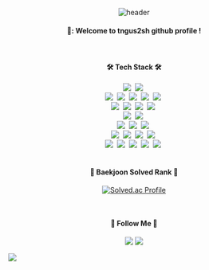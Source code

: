 <div align="center">
  
  ![header](https://capsule-render.vercel.app/api?type=Waving&color=gradient&height=200&section=header&text=tngus2sh&fontSize=90&fontAlignY=35)
  
  #### 👋: Welcome to tngus2sh github profile !
  
  <br/>
  
  #### 🛠️ Tech Stack 🛠️
  <p align="center">
  <img src="https://img.shields.io/badge/Java-007396?style=for-the-badge&logo=Java&logoColor=white"/>&nbsp
  <img src="https://img.shields.io/badge/Python-3766AB?style=for-the-badge&logo=Python&logoColor=white"/>&nbsp
  <br>
  <img src="https://img.shields.io/badge/Javascript-ffb13b?style=for-the-badge&logo=javascript&logoColor=white"/>&nbsp 
  <img src="https://img.shields.io/badge/HTML5-E34F26?style=for-the-badge&logo=HTML5&logoColor=white">&nbsp 
  <img src="https://img.shields.io/badge/CSS3-1572B6?style=for-the-badge&logo=CSS3&logoColor=white">&nbsp 
  <img src="https://img.shields.io/badge/bootstrap-7952B3?style=for-the-badge&logo=bootstrap&logoColor=white">&nbsp
  <img src="https://img.shields.io/badge/vue.js-4FC08D?style=for-the-badge&logo=vue.js&logoColor=white">&nbsp 
  <br>
  <img src="https://img.shields.io/badge/Spring-6DB33F?style=for-the-badge&logo=Spring&logoColor=white"/>&nbsp
  <img src="https://img.shields.io/badge/SpringBoot-6DB33F?style=for-the-badge&logo=SpringBoot&logoColor=white"/>&nbsp 
  <img src="https://img.shields.io/badge/SpringSecurity-6DB33F?style=for-the-badge&logo=SpringSecurity&logoColor=white"/>&nbsp 
  <img src="https://img.shields.io/badge/Gradle-02303A?style=for-the-badge&logo=Gradle&logoColor=white"/>&nbsp 
  <br>
  <img src="https://img.shields.io/badge/Mysql-4479A1?style=for-the-badge&logo=MySql&logoColor=white"/>&nbsp 
  <img src="https://img.shields.io/badge/Redis-DC382D?style=for-the-badge&logo=Redis&logoColor=white"/>&nbsp
  <br>
  <img src="https://img.shields.io/badge/AWS-232F3E?style=for-the-badge&logo=AmazonAWS&logoColor=white"/>&nbsp 
  <img src="https://img.shields.io/badge/Docker-2496ED?style=for-the-badge&logo=Docker&logoColor=white"/>&nbsp
  <img src="https://img.shields.io/badge/Kubernetes-326CE5?style=for-the-badge&logo=Kubernetes&logoColor=white"/>&nbsp 
  <br>
  <img src="https://img.shields.io/badge/github-181717?style=for-the-badge&logo=github&logoColor=white">&nbsp
  <img src="https://img.shields.io/badge/git-F05032?style=for-the-badge&logo=git&logoColor=white">&nbsp
  <img src="https://img.shields.io/badge/gitlab-FC6D26?style=for-the-badge&logo=gitlab&logoColor=white">&nbsp
  <img src="https://img.shields.io/badge/jira-0052CC?style=for-the-badge&logo=jira&logoColor=white">&nbsp
  <br>
  <img src="https://img.shields.io/badge/Eclipse-2C2255?style=for-the-badge&logo=Eclipse%20IDE&logoColor=white">&nbsp
  <img src="https://img.shields.io/badge/intellij-000000?style=for-the-badge&logo=intellijidea&logoColor=white">&nbsp
  <img src="https://img.shields.io/badge/VSCode-007ACC?style=for-the-badge&logo=VisualStudioCode&logoColor=white">&nbsp
  <img src="https://img.shields.io/badge/postman-FF6C37?style=for-the-badge&logo=postman&logoColor=white">&nbsp
  <img src="https://img.shields.io/badge/notion-000000?style=for-the-badge&logo=notion&logoColor=white">&nbsp
  <br/>
  <br/>
    
  #### 🏅 Baekjoon Solved Rank 🏅
    
  [![Solved.ac Profile](http://mazassumnida.wtf/api/v2/generate_badge?boj=ssuhyeon98)](https://solved.ac/ssuhyeon98/)
  
 <br/>
    
 #### 🚀 Follow Me 🚀
  <a href="https://velog.io/@tngus2sh/posts"><img src="https://img.shields.io/badge/Tech%20Blog-000000?style=for-the-badge&logo=Velog&logoColor=white&link=https://velog.io/@tngus2sh/posts"/></a>
  <a href="mailto:ssuhyeon98@gmail.com"><img src="https://img.shields.io/badge/Email-EA4335?style=for-the-badge&logo=Gmail&logoColor=white&link=mailto:ssuhyeon98@gmail.com"/></a>
    
</div>

![](./profile-3d-contrib/profile-green-animate.svg)
